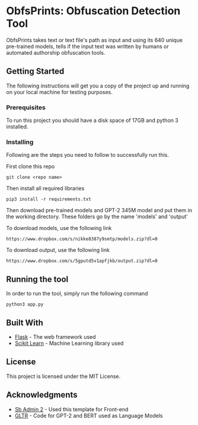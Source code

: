 # ObfsPrints: Obfuscation Detection Tool
ObfsPrints takes text or text file's path as input and using its 640 unique pre-trained models, tells if the input text was written by humans or automated authorship obfuscation tools.

## Getting Started

The following instructions will get you a copy of the project up and running on your local machine for testing purposes.

### Prerequisites

To run this project you should have a disk space of 17GB and python 3 installed.

### Installing

Following are the steps you need to follow to successfully run this.

First clone this repo

```
git clone <repo name>
```

Then install all required libraries

```
pip3 install -r requirements.txt
```

Then download pre-trained models and GPT-2 345M model and put them in the working directory. These folders go by the name 'models' and 'output' 

To download models, use the following link
```
https://www.dropbox.com/s/nikke8387y9smtp/models.zip?dl=0
```

To download output, use the following link
```
https://www.dropbox.com/s/5gputd5v1apfjkb/output.zip?dl=0
```

## Running the tool

In order to run the tool, simply run the following command

```
python3 app.py
```

## Built With

* [Flask](http://flask.palletsprojects.com/en/1.1.x/) - The web framework used
* [Scikit Learn](https://scikit-learn.org/stable/) - Machine Learning library used

## License

This project is licensed under the MIT License.

## Acknowledgments

* [Sb Admin 2](https://startbootstrap.com/themes/sb-admin-2/) - Used this template for Front-end
* [GLTR](https://github.com/HendrikStrobelt/detecting-fake-text) - Code for GPT-2 and BERT used as Language Models

